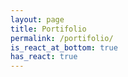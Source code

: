 ```yaml
---
layout: page
title: Portifolio
permalink: /portifolio/
is_react_at_bottom: true
has_react: true
---
```


